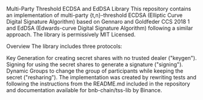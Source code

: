 Multi-Party Threshold ECDSA and EdDSA Library
This repository contains an implementation of multi-party {t,n}-threshold ECDSA (Elliptic Curve Digital Signature Algorithm) based on Gennaro and Goldfeder CCS 2018 1 and EdDSA (Edwards-curve Digital Signature Algorithm) following a similar approach. The library is permissively MIT Licensed.

Overview
The library includes three protocols:

Key Generation for creating secret shares with no trusted dealer ("keygen").
Signing for using the secret shares to generate a signature ("signing").
Dynamic Groups to change the group of participants while keeping the secret ("resharing").
The implementation was created by rewriting tests and following the instructions from the README.md included in the repository and documentation available for bnb-chain/tss-lib by Binance.

